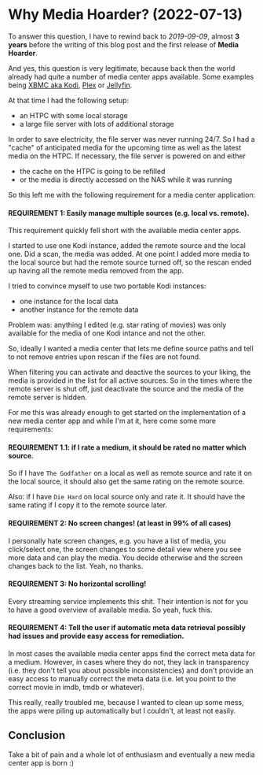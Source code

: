 # Why Media Hoarder? (2022-07-13)

To answer this question, I have to rewind back to _2019-09-09_, almost **3 years** before the writing of this blog post and the first release of **Media Hoarder**.

And yes, this question is very legitimate, because back then the world already had quite a number of media center apps available. Some examples being [XBMC aka Kodi](https://kodi.tv/), [Plex](https://www.plex.tv/) or [Jellyfin](https://jellyfin.org/).

At that time I had the following setup:

- an HTPC with some local storage
- a large file server with lots of additional storage

In order to save electricity, the file server was never running 24/7. So I had a "cache" of anticipated media for the upcoming time as well as the latest media on the HTPC. If necessary, the file server is powered on and either

- the cache on the HTPC is going to be refilled
- or the media is directly accessed on the NAS while it was running

So this left me with the following requirement for a media center application:

#### REQUIREMENT 1: Easily manage multiple sources (e.g. local vs. remote).

This requirement quickly fell short with the available media center apps.

I started to use one Kodi instance, added the remote source and the local one. Did a scan, the media was added. At one point I added more media to the local source but had the remote source turned off, so the rescan ended up having all the remote media removed from the app.

I tried to convince myself to use two portable Kodi instances:

- one instance for the local data
- another instance for the remote data

Problem was: anything I edited (e.g. star rating of movies) was only available for the media of one Kodi intance and not the other.

So, ideally I wanted a media center that lets me define source paths and tell to not remove entries upon rescan if the files are not found.

When filtering you can activate and deactive the sources to your liking, the media is provided in the list for all active sources. So in the times where the remote server is shut off, just deactivate the source and the media of the remote server is hidden.

For me this was already enough to get started on the implementation of a new media center app and while I'm at it, here come some more requirements:

#### REQUIREMENT 1.1: if I rate a medium, it should be rated no matter which source.

So if I have `The Godfather` on a local as well as remote source and rate it on the local source, it should also get the same rating on the remote source.

Also: if I have `Die Hard` on local source only and rate it. It should have the same rating if I copy it to the remote source later.

#### REQUIREMENT 2: No screen changes! (at least in 99% of all cases)

I personally hate screen changes, e.g. you have a list of media, you click/select one, the screen changes to some detail view where you see more data and can play the media. You decide otherwise and the screen changes back to the list. Yeah, no thanks.

#### REQUIREMENT 3: No horizontal scrolling!

Every streaming service implements this shit. Their intention is not for you to have a good overview of available media. So yeah, fuck this.

#### REQUIREMENT 4: Tell the user if automatic meta data retrieval possibly had issues and provide easy access for remediation.

In most cases the available media center apps find the correct meta data for a medium. However, in cases where they do not, they lack in transparency (i.e. they don't tell you about possible inconsistencies) and don't provide an easy access to manually correct the meta data (i.e. let you point to the correct movie in imdb, tmdb or whatever).

This really, really troubled me, because I wanted to clean up some mess, the apps were piling up automatically but I couldn't, at least not easily.

## Conclusion

Take a bit of pain and a whole lot of enthusiasm and eventually a new media center app is born :)
